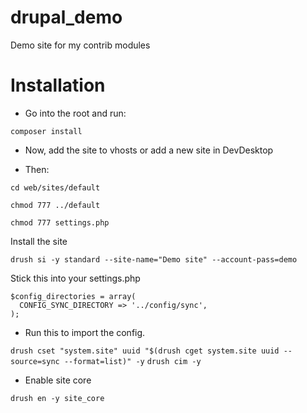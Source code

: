 # drupal_demo
Demo site for my contrib modules

Installation
============
- Go into the root and run:

`composer install`

- Now, add the site to vhosts or add a new site in DevDesktop

- Then:

`cd web/sites/default`

`chmod 777 ../default`

`chmod 777 settings.php`

Install the site

`drush si -y standard --site-name="Demo site" --account-pass=demo`

Stick this into your settings.php

```
$config_directories = array(
  CONFIG_SYNC_DIRECTORY => '../config/sync',
);
```

- Run this to import the config.

`drush cset "system.site" uuid "$(drush cget system.site uuid --source=sync --format=list)" -y`
`drush cim -y`

- Enable site core

`drush en -y site_core`
